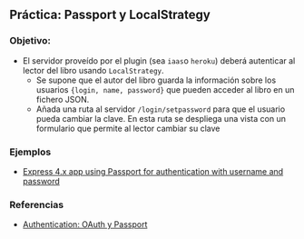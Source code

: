 ## Práctica: Passport y LocalStrategy

<!--sec data-title="Descripción" data-id="sectiondescripcion" data-show=true ces-->
### Objetivo:

* El servidor proveído por el plugin (sea `iaas`o `heroku`) deberá autenticar al lector
del libro  usando `LocalStrategy`. 
  - Se supone que el autor del libro guarda la información sobre los usuarios `{login, name, password}` que pueden acceder al libro en un fichero JSON.
  - Añada una ruta al servidor `/login/setpassword` para que el usuario pueda cambiar la clave. En esta ruta se despliega una vista con un formulario que permite al lector cambiar su clave

<!-- endsec -->

<!--sec data-title="Ejemplos y Referencias" data-id="sectionejemplos" data-show=true ces-->

### Ejemplos

* [Express 4.x app using Passport for authentication with username and password](https://github.com/ULL-ESIT-SYTW-1617/express-4.x-local-example)

### Referencias

* [Authentication: OAuth y Passport](../apuntes/authentication/README.md)

<!-- endsec -->
